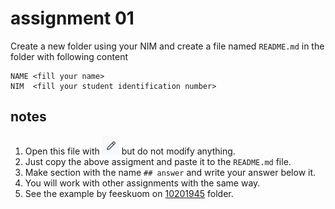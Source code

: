 # assignment 01
Create a new folder using your NIM and create a file named `README.md` in the folder with following content

```
NAME <fill your name>
NIM  <fill your student identification number>
```

## notes
1. Open this file with ![](edit-file-button.png) but do not modify anything.
1. Just copy the above assigment and paste it to the `README.md` file.
2. Make section with the name `## answer` and write your answer below it. 
3. You will work with other assignments with the same way.
4. See the example by feeskuom on [10201945](10201945) folder.
